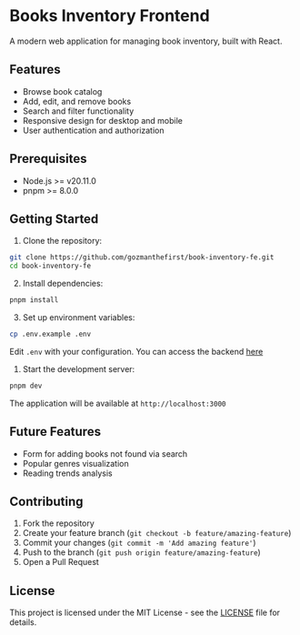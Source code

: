 # Books Inventory Frontend

A modern web application for managing book inventory, built with React.

## Features

- Browse book catalog
- Add, edit, and remove books
- Search and filter functionality
- Responsive design for desktop and mobile
- User authentication and authorization

## Prerequisites

- Node.js >= v20.11.0
- pnpm >= 8.0.0

## Getting Started

1. Clone the repository:

```bash
git clone https://github.com/gozmanthefirst/book-inventory-fe.git
cd book-inventory-fe
```

2. Install dependencies:

```bash
pnpm install
```

3. Set up environment variables:

```bash
cp .env.example .env
```

Edit `.env` with your configuration. You can access the backend [here](https://github.com/gozmanthefirst/book-inventory-be.git)

1. Start the development server:

```bash
pnpm dev
```

The application will be available at `http://localhost:3000`

## Future Features

- Form for adding books not found via search
- Popular genres visualization
- Reading trends analysis

## Contributing

1. Fork the repository
2. Create your feature branch (`git checkout -b feature/amazing-feature`)
3. Commit your changes (`git commit -m 'Add amazing feature'`)
4. Push to the branch (`git push origin feature/amazing-feature`)
5. Open a Pull Request

## License

This project is licensed under the MIT License - see the [LICENSE](LICENSE) file for details.
